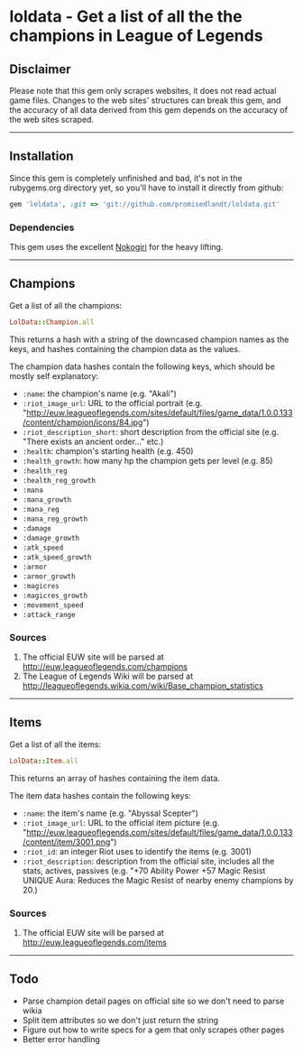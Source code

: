 # loldata - Get a list of all the the champions in League of Legends

## Disclaimer

Please note that this gem only scrapes websites, it does not read actual game files. Changes to the web sites' structures can break this gem, and the accuracy of all data derived from this gem depends on the accuracy of the web sites scraped.

---

## Installation

Since this gem is completely unfinished and bad, it's not in the rubygems.org directory yet, so you'll have to install it directly from github:

```ruby
gem 'loldata', :git => 'git://github.com/promisedlandt/loldata.git'
```

### Dependencies

This gem uses the excellent [Nokogiri](http://nokogiri.org/) for the heavy lifting.

---

## Champions

Get a list of all the champions:

```ruby
LolData::Champion.all
```

This returns a hash with a string of the downcased champion names as the keys, and hashes containing the champion data as the values.

The champion data hashes contain the following keys, which should be mostly self explanatory:

 * `:name`: the champion's name (e.g. "Akali")
 * `:riot_image_url`: URL to the official portrait (e.g. "http://euw.leagueoflegends.com/sites/default/files/game_data/1.0.0.133/content/champion/icons/84.jpg")
 * `:riot_description_short`: short description from the official site (e.g. "There exists an ancient order..." etc.)
 * `:health`: champion's starting health (e.g. 450)
 * `:health_growth`: how many hp the champion gets per level (e.g. 85)
 * `:health_reg`
 * `:health_reg_growth`
 * `:mana`
 * `:mana_growth`
 * `:mana_reg`
 * `:mana_reg_growth`
 * `:damage`
 * `:damage_growth`
 * `:atk_speed`
 * `:atk_speed_growth`
 * `:armor`
 * `:armor_growth`
 * `:magicres`
 * `:magicres_growth`
 * `:movement_speed`
 * `:attack_range`

### Sources

1. The official EUW site will be parsed at http://euw.leagueoflegends.com/champions
2. The League of Legends Wiki will be parsed at http://leagueoflegends.wikia.com/wiki/Base_champion_statistics

---

## Items

Get a list of all the items:

```ruby
LolData::Item.all
```

This returns an array of hashes containing the item data.

The item data hashes contain the following keys:

 * `:name`: the item's name (e.g. "Abyssal Scepter")
 * `:riot_image_url`: URL to the official item picture (e.g. "http://euw.leagueoflegends.com/sites/default/files/game_data/1.0.0.133/content/item/3001.png")
 * `:riot_id`: an integer Riot uses to identify the items (e.g. 3001)
 * `:riot_description`: description from the official site, includes all the stats, actives, passives (e.g. "+70 Ability Power +57 Magic Resist  UNIQUE Aura: Reduces the Magic Resist of nearby enemy champions by 20.)

### Sources
1. The official EUW site will be parsed at http://euw.leagueoflegends.com/items

---

## Todo
 * Parse champion detail pages on official site so we don't need to parse wikia
 * Split item attributes so we don't just return the string
 * Figure out how to write specs for a gem that only scrapes other pages
 * Better error handling
